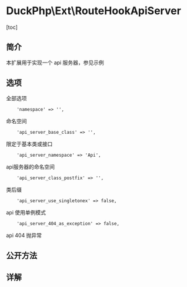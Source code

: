 # DuckPhp\Ext\RouteHookApiServer
[toc]

## 简介

本扩展用于实现一个 api 服务器，参见示例
## 选项
全部选项

        'namespace' => '',
命名空间

        'api_server_base_class' => '',
限定于基本类或接口

        'api_server_namespace' => 'Api',
api服务器的命名空间

        'api_server_class_postfix' => '',
类后缀

        'api_server_use_singletonex' => false,
api 使用单例模式

        'api_server_404_as_exception' => false,
api 404 抛异常

## 公开方法

## 详解

​    